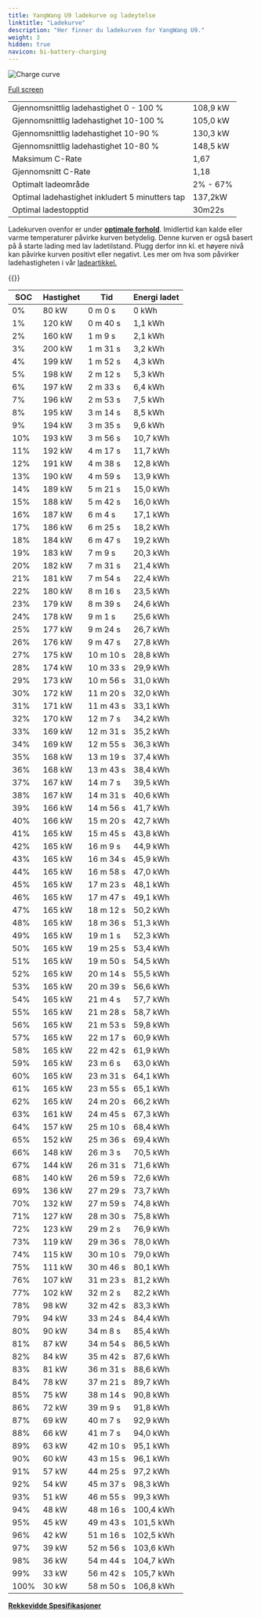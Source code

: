 ```yaml
---
title: YangWang U9 ladekurve og ladeytelse
linktitle: "Ladekurve"
description: "Her finner du ladekurven for YangWang U9."
weight: 3
hidden: true
navicon: bi-battery-charging
---
```

<!-- markdownlint-disable MD033 -->
<img src="../chargingcurve.svg" alt="Charge curve" class="img-fluid">

[Full screen](../chargingcurve.svg)


<table class="table table-striped border">
<tbody>
<tr>
<td>Gjennomsnittlig ladehastighet 0 - 100 %</td><td>108,9 kW</td>
</tr>
<tr>
<td>Gjennomsnittlig ladehastighet 10-100 %</td><td>105,0 kW</td>
</tr>
<tr>
<td>Gjennomsnittlig ladehastighet 10-90 %</td><td>130,3 kW</td>
</tr>
<tr>
<td>Gjennomsnittlig ladehastighet 10-80 %</td><td>148,5 kW</td>
</tr>
<tr>
<td>Maksimum C-Rate</td><td>1,67</td>
</tr>
<tr>
<td>Gjennomsnitt C-Rate</td><td>1,18</td>
</tr>
<tr>
<td>Optimalt ladeområde</td><td>2% - 67%</td>
</tr>
<tr>
<td>Optimal ladehastighet inkludert 5 minutters tap</td><td>137,2kW</td>
</tr>
<tr>
<td>Optimal ladestopptid</td><td>30m22s</td>
</tr>
</tbody>
</table>


Ladekurven ovenfor er under **[optimale forhold](../../../../../technology/battery/charging/#temperatur)**. Imidlertid kan kalde eller varme temperaturer påvirke kurven betydelig. Denne kurven er også basert på å starte lading med lav ladetilstand. Plugg derfor inn kl. et høyere nivå kan påvirke kurven positivt eller negativt. Les mer om hva som påvirker ladehastigheten i vår [ladeartikkel.](../../../../../technology/battery/charging/)


{{<evkxdisplayaddarticle />}}
<table class="table table-striped border">
<thead>
<tr><th>SOC</th><th>Hastighet</th><th>Tid</th><th>Energi ladet</th></tr>
</thead>
<tbody>
<tr>
<td>0%</td><td>80 kW</td><td> 0 m 0 s </td><td>0 kWh </td>
</tr>
<tr>
<td>1%</td><td>120 kW</td><td> 0 m 40 s </td><td>1,1 kWh </td>
</tr>
<tr>
<td>2%</td><td>160 kW</td><td> 1 m 9 s </td><td>2,1 kWh </td>
</tr>
<tr>
<td>3%</td><td>200 kW</td><td> 1 m 31 s </td><td>3,2 kWh </td>
</tr>
<tr>
<td>4%</td><td>199 kW</td><td> 1 m 52 s </td><td>4,3 kWh </td>
</tr>
<tr>
<td>5%</td><td>198 kW</td><td> 2 m 12 s </td><td>5,3 kWh </td>
</tr>
<tr>
<td>6%</td><td>197 kW</td><td> 2 m 33 s </td><td>6,4 kWh </td>
</tr>
<tr>
<td>7%</td><td>196 kW</td><td> 2 m 53 s </td><td>7,5 kWh </td>
</tr>
<tr>
<td>8%</td><td>195 kW</td><td> 3 m 14 s </td><td>8,5 kWh </td>
</tr>
<tr>
<td>9%</td><td>194 kW</td><td> 3 m 35 s </td><td>9,6 kWh </td>
</tr>
<tr>
<td>10%</td><td>193 kW</td><td> 3 m 56 s </td><td>10,7 kWh </td>
</tr>
<tr>
<td>11%</td><td>192 kW</td><td> 4 m 17 s </td><td>11,7 kWh </td>
</tr>
<tr>
<td>12%</td><td>191 kW</td><td> 4 m 38 s </td><td>12,8 kWh </td>
</tr>
<tr>
<td>13%</td><td>190 kW</td><td> 4 m 59 s </td><td>13,9 kWh </td>
</tr>
<tr>
<td>14%</td><td>189 kW</td><td> 5 m 21 s </td><td>15,0 kWh </td>
</tr>
<tr>
<td>15%</td><td>188 kW</td><td> 5 m 42 s </td><td>16,0 kWh </td>
</tr>
<tr>
<td>16%</td><td>187 kW</td><td> 6 m 4 s </td><td>17,1 kWh </td>
</tr>
<tr>
<td>17%</td><td>186 kW</td><td> 6 m 25 s </td><td>18,2 kWh </td>
</tr>
<tr>
<td>18%</td><td>184 kW</td><td> 6 m 47 s </td><td>19,2 kWh </td>
</tr>
<tr>
<td>19%</td><td>183 kW</td><td> 7 m 9 s </td><td>20,3 kWh </td>
</tr>
<tr>
<td>20%</td><td>182 kW</td><td> 7 m 31 s </td><td>21,4 kWh </td>
</tr>
<tr>
<td>21%</td><td>181 kW</td><td> 7 m 54 s </td><td>22,4 kWh </td>
</tr>
<tr>
<td>22%</td><td>180 kW</td><td> 8 m 16 s </td><td>23,5 kWh </td>
</tr>
<tr>
<td>23%</td><td>179 kW</td><td> 8 m 39 s </td><td>24,6 kWh </td>
</tr>
<tr>
<td>24%</td><td>178 kW</td><td> 9 m 1 s </td><td>25,6 kWh </td>
</tr>
<tr>
<td>25%</td><td>177 kW</td><td> 9 m 24 s </td><td>26,7 kWh </td>
</tr>
<tr>
<td>26%</td><td>176 kW</td><td> 9 m 47 s </td><td>27,8 kWh </td>
</tr>
<tr>
<td>27%</td><td>175 kW</td><td> 10 m 10 s </td><td>28,8 kWh </td>
</tr>
<tr>
<td>28%</td><td>174 kW</td><td> 10 m 33 s </td><td>29,9 kWh </td>
</tr>
<tr>
<td>29%</td><td>173 kW</td><td> 10 m 56 s </td><td>31,0 kWh </td>
</tr>
<tr>
<td>30%</td><td>172 kW</td><td> 11 m 20 s </td><td>32,0 kWh </td>
</tr>
<tr>
<td>31%</td><td>171 kW</td><td> 11 m 43 s </td><td>33,1 kWh </td>
</tr>
<tr>
<td>32%</td><td>170 kW</td><td> 12 m 7 s </td><td>34,2 kWh </td>
</tr>
<tr>
<td>33%</td><td>169 kW</td><td> 12 m 31 s </td><td>35,2 kWh </td>
</tr>
<tr>
<td>34%</td><td>169 kW</td><td> 12 m 55 s </td><td>36,3 kWh </td>
</tr>
<tr>
<td>35%</td><td>168 kW</td><td> 13 m 19 s </td><td>37,4 kWh </td>
</tr>
<tr>
<td>36%</td><td>168 kW</td><td> 13 m 43 s </td><td>38,4 kWh </td>
</tr>
<tr>
<td>37%</td><td>167 kW</td><td> 14 m 7 s </td><td>39,5 kWh </td>
</tr>
<tr>
<td>38%</td><td>167 kW</td><td> 14 m 31 s </td><td>40,6 kWh </td>
</tr>
<tr>
<td>39%</td><td>166 kW</td><td> 14 m 56 s </td><td>41,7 kWh </td>
</tr>
<tr>
<td>40%</td><td>166 kW</td><td> 15 m 20 s </td><td>42,7 kWh </td>
</tr>
<tr>
<td>41%</td><td>165 kW</td><td> 15 m 45 s </td><td>43,8 kWh </td>
</tr>
<tr>
<td>42%</td><td>165 kW</td><td> 16 m 9 s </td><td>44,9 kWh </td>
</tr>
<tr>
<td>43%</td><td>165 kW</td><td> 16 m 34 s </td><td>45,9 kWh </td>
</tr>
<tr>
<td>44%</td><td>165 kW</td><td> 16 m 58 s </td><td>47,0 kWh </td>
</tr>
<tr>
<td>45%</td><td>165 kW</td><td> 17 m 23 s </td><td>48,1 kWh </td>
</tr>
<tr>
<td>46%</td><td>165 kW</td><td> 17 m 47 s </td><td>49,1 kWh </td>
</tr>
<tr>
<td>47%</td><td>165 kW</td><td> 18 m 12 s </td><td>50,2 kWh </td>
</tr>
<tr>
<td>48%</td><td>165 kW</td><td> 18 m 36 s </td><td>51,3 kWh </td>
</tr>
<tr>
<td>49%</td><td>165 kW</td><td> 19 m 1 s </td><td>52,3 kWh </td>
</tr>
<tr>
<td>50%</td><td>165 kW</td><td> 19 m 25 s </td><td>53,4 kWh </td>
</tr>
<tr>
<td>51%</td><td>165 kW</td><td> 19 m 50 s </td><td>54,5 kWh </td>
</tr>
<tr>
<td>52%</td><td>165 kW</td><td> 20 m 14 s </td><td>55,5 kWh </td>
</tr>
<tr>
<td>53%</td><td>165 kW</td><td> 20 m 39 s </td><td>56,6 kWh </td>
</tr>
<tr>
<td>54%</td><td>165 kW</td><td> 21 m 4 s </td><td>57,7 kWh </td>
</tr>
<tr>
<td>55%</td><td>165 kW</td><td> 21 m 28 s </td><td>58,7 kWh </td>
</tr>
<tr>
<td>56%</td><td>165 kW</td><td> 21 m 53 s </td><td>59,8 kWh </td>
</tr>
<tr>
<td>57%</td><td>165 kW</td><td> 22 m 17 s </td><td>60,9 kWh </td>
</tr>
<tr>
<td>58%</td><td>165 kW</td><td> 22 m 42 s </td><td>61,9 kWh </td>
</tr>
<tr>
<td>59%</td><td>165 kW</td><td> 23 m 6 s </td><td>63,0 kWh </td>
</tr>
<tr>
<td>60%</td><td>165 kW</td><td> 23 m 31 s </td><td>64,1 kWh </td>
</tr>
<tr>
<td>61%</td><td>165 kW</td><td> 23 m 55 s </td><td>65,1 kWh </td>
</tr>
<tr>
<td>62%</td><td>165 kW</td><td> 24 m 20 s </td><td>66,2 kWh </td>
</tr>
<tr>
<td>63%</td><td>161 kW</td><td> 24 m 45 s </td><td>67,3 kWh </td>
</tr>
<tr>
<td>64%</td><td>157 kW</td><td> 25 m 10 s </td><td>68,4 kWh </td>
</tr>
<tr>
<td>65%</td><td>152 kW</td><td> 25 m 36 s </td><td>69,4 kWh </td>
</tr>
<tr>
<td>66%</td><td>148 kW</td><td> 26 m 3 s </td><td>70,5 kWh </td>
</tr>
<tr>
<td>67%</td><td>144 kW</td><td> 26 m 31 s </td><td>71,6 kWh </td>
</tr>
<tr>
<td>68%</td><td>140 kW</td><td> 26 m 59 s </td><td>72,6 kWh </td>
</tr>
<tr>
<td>69%</td><td>136 kW</td><td> 27 m 29 s </td><td>73,7 kWh </td>
</tr>
<tr>
<td>70%</td><td>132 kW</td><td> 27 m 59 s </td><td>74,8 kWh </td>
</tr>
<tr>
<td>71%</td><td>127 kW</td><td> 28 m 30 s </td><td>75,8 kWh </td>
</tr>
<tr>
<td>72%</td><td>123 kW</td><td> 29 m 2 s </td><td>76,9 kWh </td>
</tr>
<tr>
<td>73%</td><td>119 kW</td><td> 29 m 36 s </td><td>78,0 kWh </td>
</tr>
<tr>
<td>74%</td><td>115 kW</td><td> 30 m 10 s </td><td>79,0 kWh </td>
</tr>
<tr>
<td>75%</td><td>111 kW</td><td> 30 m 46 s </td><td>80,1 kWh </td>
</tr>
<tr>
<td>76%</td><td>107 kW</td><td> 31 m 23 s </td><td>81,2 kWh </td>
</tr>
<tr>
<td>77%</td><td>102 kW</td><td> 32 m 2 s </td><td>82,2 kWh </td>
</tr>
<tr>
<td>78%</td><td>98 kW</td><td> 32 m 42 s </td><td>83,3 kWh </td>
</tr>
<tr>
<td>79%</td><td>94 kW</td><td> 33 m 24 s </td><td>84,4 kWh </td>
</tr>
<tr>
<td>80%</td><td>90 kW</td><td> 34 m 8 s </td><td>85,4 kWh </td>
</tr>
<tr>
<td>81%</td><td>87 kW</td><td> 34 m 54 s </td><td>86,5 kWh </td>
</tr>
<tr>
<td>82%</td><td>84 kW</td><td> 35 m 42 s </td><td>87,6 kWh </td>
</tr>
<tr>
<td>83%</td><td>81 kW</td><td> 36 m 31 s </td><td>88,6 kWh </td>
</tr>
<tr>
<td>84%</td><td>78 kW</td><td> 37 m 21 s </td><td>89,7 kWh </td>
</tr>
<tr>
<td>85%</td><td>75 kW</td><td> 38 m 14 s </td><td>90,8 kWh </td>
</tr>
<tr>
<td>86%</td><td>72 kW</td><td> 39 m 9 s </td><td>91,8 kWh </td>
</tr>
<tr>
<td>87%</td><td>69 kW</td><td> 40 m 7 s </td><td>92,9 kWh </td>
</tr>
<tr>
<td>88%</td><td>66 kW</td><td> 41 m 7 s </td><td>94,0 kWh </td>
</tr>
<tr>
<td>89%</td><td>63 kW</td><td> 42 m 10 s </td><td>95,1 kWh </td>
</tr>
<tr>
<td>90%</td><td>60 kW</td><td> 43 m 15 s </td><td>96,1 kWh </td>
</tr>
<tr>
<td>91%</td><td>57 kW</td><td> 44 m 25 s </td><td>97,2 kWh </td>
</tr>
<tr>
<td>92%</td><td>54 kW</td><td> 45 m 37 s </td><td>98,3 kWh </td>
</tr>
<tr>
<td>93%</td><td>51 kW</td><td> 46 m 55 s </td><td>99,3 kWh </td>
</tr>
<tr>
<td>94%</td><td>48 kW</td><td> 48 m 16 s </td><td>100,4 kWh </td>
</tr>
<tr>
<td>95%</td><td>45 kW</td><td> 49 m 43 s </td><td>101,5 kWh </td>
</tr>
<tr>
<td>96%</td><td>42 kW</td><td> 51 m 16 s </td><td>102,5 kWh </td>
</tr>
<tr>
<td>97%</td><td>39 kW</td><td> 52 m 56 s </td><td>103,6 kWh </td>
</tr>
<tr>
<td>98%</td><td>36 kW</td><td> 54 m 44 s </td><td>104,7 kWh </td>
</tr>
<tr>
<td>99%</td><td>33 kW</td><td> 56 m 42 s </td><td>105,7 kWh </td>
</tr>
<tr>
<td>100%</td><td>30 kW</td><td> 58 m 50 s </td><td>106,8 kWh </td>
</tr>
</tbody>
</table>

<div class="mt-3 mb-3">
<a href="../rangeandconsumption/" class="text-decoration-none text-black">
<strong><i class="bi-arrow-left"></i> Rekkevidde </strong>
</a>
<a href="../specifications/" class="text-decoration-none text-black float-end">
<strong>Spesifikasjoner <i class="bi-arrow-right"></i></strong>
</a>
</div>

